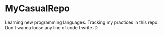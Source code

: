 # MyCasualRepo

Learning new programming languages. 
Tracking my practices in this repo. Don't wanna loose any line of code I write :D
